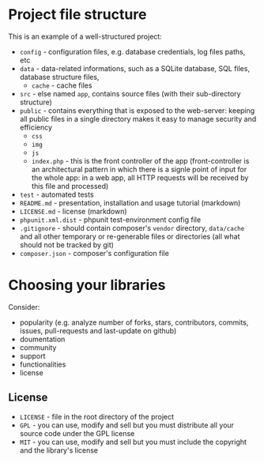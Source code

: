 
Project file structure
======================

This is an example of a well-structured project:

* `config` - configuration files, e.g. database credentials, log files paths, etc
* `data` - data-related informations, such as a SQLite database, SQL files, database structure files, 
  * `cache` - cache files
* `src` - else named `app`, contains source files (with their sub-directory structure)
* `public` - contains everything that is exposed to the web-server: keeping all public files in a single directory makes it easy to manage security and efficiency 
  * `css`
  * `img`
  * `js`
  * `index.php` - this is the front controller of the app (front-controller is an architectural pattern in which there is a signle point of input for the whole app: in a web app, all HTTP requests will be received by this file and processed)
* `test` - automated tests
* `README.md` - presentation, installation and usage tutorial (markdown)
* `LICENSE.md` - license (markdown)
* `phpunit.xml.dist` - phpunit test-environment config file
* `.gitignore` - should contain composer's `vendor` directory, `data/cache` and all other temporary or re-generable files or directories (all what should not be tracked by git)
* `composer.json` - composer's configuration file

Choosing your libraries
======================= 

Consider:

* popularity (e.g. analyze number of forks, stars, contributors, commits, issues, pull-requests and last-update on github)
* doumentation
* community
* support
* functionalities
* license

License
------- 

* `LICENSE` - file in the root directory of the project
* `GPL` - you can use, modify and sell but you must distribute all your source code under the GPL license
* `MIT` - you can use, modify and sell but you must include the copyright and the library's license

